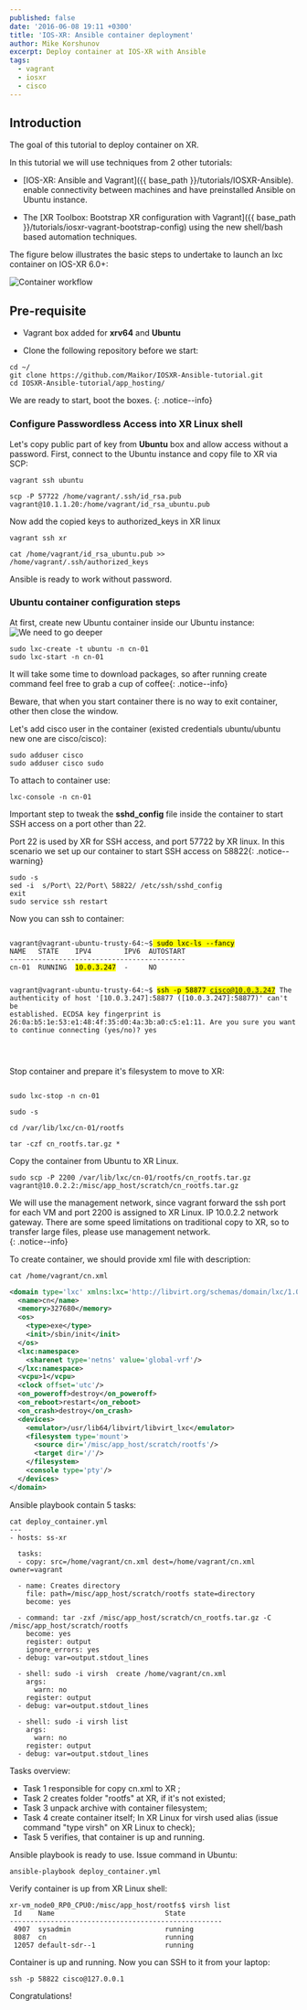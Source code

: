 ```yaml
---
published: false
date: '2016-06-08 19:11 +0300'
title: 'IOS-XR: Ansible container deployment'
author: Mike Korshunov
excerpt: Deploy container at IOS-XR with Ansible
tags:
  - vagrant
  - iosxr
  - cisco
---
```


## Introduction

The goal of this tutorial to deploy container on XR.

In this tutorial we will use techniques from 2 other tutorials:
* [IOS-XR: Ansible and Vagrant]({{ base_path }}/tutorials/IOSXR-Ansible). enable connectivity between machines and have preinstalled Ansible on Ubuntu instance.

* The [XR Toolbox: Bootstrap XR configuration with Vagrant]({{ base_path }}/tutorials/iosxr-vagrant-bootstrap-config)  using the new shell/bash based automation techniques.

The figure below illustrates the basic steps to undertake to launch an lxc container on IOS-XR 6.0+:

![Container workflow](https://raw.githubusercontent.com/xrdocs/xrdocs-images/gh-pages/assets/tutorial-images/mkorshun/hosted_apps/01_workflow_app_hosting.png)

## Pre-requisite

* Vagrant box added for **xrv64** and **Ubuntu**

* Clone the following repository before we start:

```shell
cd ~/
git clone https://github.com/Maikor/IOSXR-Ansible-tutorial.git
cd IOSXR-Ansible-tutorial/app_hosting/
```


We are ready to start, boot the boxes.
{: .notice--info}

### Configure Passwordless Access into XR Linux shell
Let's copy public part of key from **Ubuntu** box and allow access without a
password.
First,  connect to the Ubuntu instance and copy file to XR via SCP:

```
vagrant ssh ubuntu  

scp -P 57722 /home/vagrant/.ssh/id_rsa.pub  vagrant@10.1.1.20:/home/vagrant/id_rsa_ubuntu.pub
```

Now add the copied keys to authorized_keys in XR linux

```
vagrant ssh xr  

cat /home/vagrant/id_rsa_ubuntu.pub >> /home/vagrant/.ssh/authorized_keys
```

Ansible is ready to work without password.

### Ubuntu container configuration steps

At first, create new Ubuntu container inside our Ubuntu instance:  
![We need to go deeper](https://raw.githubusercontent.com/xrdocs/xrdocs-images/gh-pages/assets/tutorial-images/mkorshun/hosted_apps/02_we_need_to.png)

```shell
sudo lxc-create -t ubuntu -n cn-01
sudo lxc-start -n cn-01
```
It will take some time to download packages, so after running create command feel free
to grab a cup of coffee{: .notice--info}

Beware, that when you start container there is no way to exit container,
other then close the window.

Let's add cisco user in the container (existed credentials ubuntu/ubuntu new one are cisco/cisco):
```shell
sudo adduser cisco
sudo adduser cisco sudo
```

To attach to container use:
```shell
lxc-console -n cn-01
```


Important step to tweak the **sshd_config** file inside the container to start SSH access on a port other than 22.

Port 22 is used by XR for SSH access, and port 57722 by XR linux. In this scenario we set up our container to start SSH access on 58822{: .notice--warning}

```shell
sudo -s
sed -i  s/Port\ 22/Port\ 58822/ /etc/ssh/sshd_config
exit
sudo service ssh restart
```

Now you can ssh to container:

<div class="highlighter-rouge">
<pre class="highlight">
<code>
vagrant@vagrant-ubuntu-trusty-64:~$<mark> sudo lxc-ls --fancy</mark>
NAME   STATE    IPV4        IPV6  AUTOSTART
-------------------------------------------
cn-01  RUNNING  <mark>10.0.3.247</mark>  -     NO

vagrant@vagrant-ubuntu-trusty-64:~$ <mark>ssh -p 58877 cisco@10.0.3.247</mark>
The authenticity of host '[10.0.3.247]:58877 ([10.0.3.247]:58877)' can't be established.
ECDSA key fingerprint is 26:0a:b5:1e:53:e1:48:4f:35:d0:4a:3b:a0:c5:e1:11.
Are you sure you want to continue connecting (yes/no)? yes

</code>
</pre>
</div>

Stop container and prepare it's filesystem to move to XR:
```shell

sudo lxc-stop -n cn-01

sudo -s

cd /var/lib/lxc/cn-01/rootfs

tar -czf cn_rootfs.tar.gz *

```

Copy the container from Ubuntu to XR Linux.

```shell
sudo scp -P 2200 /var/lib/lxc/cn-01/rootfs/cn_rootfs.tar.gz vagrant@10.0.2.2:/misc/app_host/scratch/cn_rootfs.tar.gz
```
We will use the management network, since vagrant forward the ssh port for each VM and port 2200 is assigned to XR Linux. IP 10.0.2.2 network gateway. There are some speed limitations on traditional copy to XR, so to transfer large files, please use management network.  
{: .notice--info}


To create container, we should provide xml file with description:

```shell
cat /home/vagrant/cn.xml
```

```xml
<domain type='lxc' xmlns:lxc='http://libvirt.org/schemas/domain/lxc/1.0' >
  <name>cn</name>
  <memory>327680</memory>
  <os>
    <type>exe</type>
    <init>/sbin/init</init>
  </os>
  <lxc:namespace>
    <sharenet type='netns' value='global-vrf'/>
  </lxc:namespace>
  <vcpu>1</vcpu>
  <clock offset='utc'/>
  <on_poweroff>destroy</on_poweroff>
  <on_reboot>restart</on_reboot>
  <on_crash>destroy</on_crash>
  <devices>
    <emulator>/usr/lib64/libvirt/libvirt_lxc</emulator>
    <filesystem type='mount'>
      <source dir='/misc/app_host/scratch/rootfs'/>
      <target dir='/'/>
    </filesystem>
    <console type='pty'/>
  </devices>
</domain>
```

Ansible playbook contain 5 tasks:
```shell
cat deploy_container.yml
---
- hosts: ss-xr

  tasks:
  - copy: src=/home/vagrant/cn.xml dest=/home/vagrant/cn.xml owner=vagrant

  - name: Creates directory
    file: path=/misc/app_host/scratch/rootfs state=directory
    become: yes

  - command: tar -zxf /misc/app_host/scratch/cn_rootfs.tar.gz -C /misc/app_host/scratch/rootfs
    become: yes
    register: output
    ignore_errors: yes
  - debug: var=output.stdout_lines

  - shell: sudo -i virsh  create /home/vagrant/cn.xml
    args:
      warn: no
    register: output
  - debug: var=output.stdout_lines

  - shell: sudo -i virsh list
    args:
      warn: no
    register: output
  - debug: var=output.stdout_lines

```

Tasks overview:

* Task 1 responsible for copy cn.xml to XR ;
* Task 2 creates folder "rootfs" at XR, if it's not existed;
* Task 3 unpack archive with container filesystem;
* Task 4 create container itself; In XR Linux for virsh used alias (issue
  command "type virsh" on XR Linux to check);
* Task 5 verifies, that container is up and running.



Ansible playbook is ready to use. Issue command in Ubuntu:
```shell
ansible-playbook deploy_container.yml
```


Verify container is up from XR Linux shell:

```shell
xr-vm_node0_RP0_CPU0:/misc/app_host/rootfs$ virsh list
 Id    Name                           State
----------------------------------------------------
 4907  sysadmin                       running
 8087  cn                             running
 12057 default-sdr--1                 running

```

Container is up and running. Now you can SSH to it from your laptop:
```shell
ssh -p 58822 cisco@127.0.0.1
```
Congratulations!
